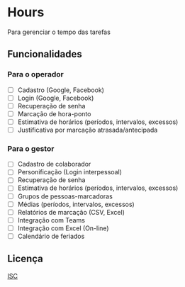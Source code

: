 # Hours

Para gerenciar o tempo das tarefas

## Funcionalidades

### Para o operador

* [ ] Cadastro (Google, Facebook)
* [ ] Login (Google, Facebook)
* [ ] Recuperação de senha
* [ ] Marcação de hora-ponto
* [ ] Estimativa de horários (períodos, intervalos, excessos)
* [ ] Justificativa por marcação atrasada/antecipada

### Para o gestor

* [ ] Cadastro de colaborador
* [ ] Personificação (Login interpessoal)
* [ ] Recuperação de senha
* [ ] Estimativa de horários (períodos, intervalos, excessos)
* [ ] Grupos de pessoas-marcadoras
* [ ] Médias (períodos, intervalos, excessos)
* [ ] Relatórios de marcação (CSV, Excel)
* [ ] Integração com Teams
* [ ] Integração com Excel (On-line)
* [ ] Calendário de feriados

## Licença

[ISC](LICENSE)
